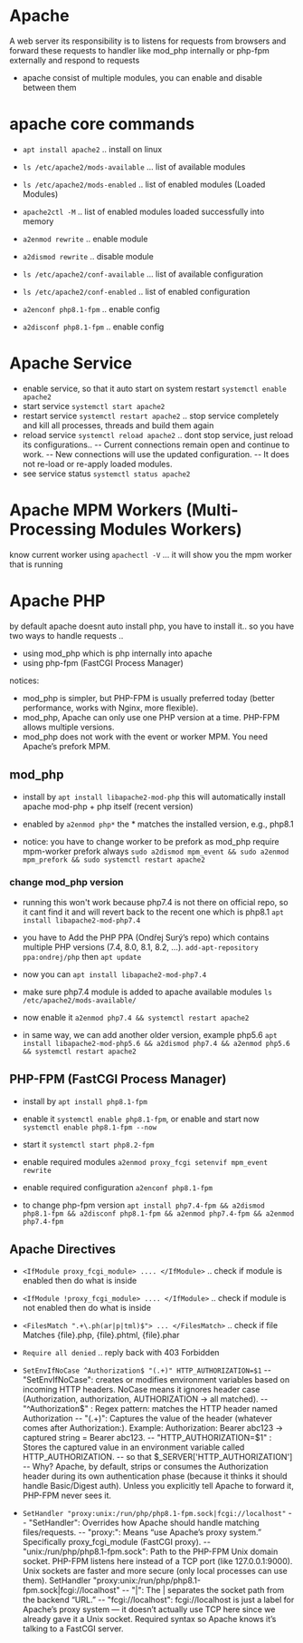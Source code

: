# Apache
A web server its responsibility is to listens for requests from browsers and forward these requests to handler like mod_php internally or php-fpm externally and respond to requests

- apache consist of multiple modules, you can enable and disable between them

# apache core commands
- `apt install apache2` .. install on linux
- `ls /etc/apache2/mods-available` ... list of available modules
- `ls /etc/apache2/mods-enabled` .. list of enabled modules (Loaded Modules)
- `apache2ctl -M` .. list of enabled modules loaded successfully into memory
- `a2enmod rewrite` .. enable module
- `a2dismod rewrite` .. disable module

- `ls /etc/apache2/conf-available` ... list of available configuration
- `ls /etc/apache2/conf-enabled` .. list of enabled configuration
- `a2enconf php8.1-fpm` .. enable config
- `a2disconf php8.1-fpm` .. enable config


# Apache Service
- enable service, so that it auto start on system restart `systemctl enable apache2`
- start service `systemctl start apache2`
- restart service `systemctl restart apache2` .. stop service completely and kill all processes, threads and build them again
- reload service `systemctl reload apache2` .. dont stop service, just reload its configurations.. 
    -- Current connections remain open and continue to work.
    -- New connections will use the updated configuration. 
    -- It does not re-load or re-apply loaded modules.
- see service status `systemctl status apache2`

# Apache MPM Workers (Multi-Processing Modules Workers)

know current worker using `apachectl -V` ... it will show you the mpm worker that is running





# Apache PHP
by default apache doesnt auto install php, you have to install it.. so you have two ways to handle requests ..
 - using mod_php which is php internally into apache
 - using php-fpm (FastCGI Process Manager) 

notices:
- mod_php is simpler, but PHP-FPM is usually preferred today (better performance, works with Nginx, more flexible).
- mod_php, Apache can only use one PHP version at a time. PHP-FPM allows multiple versions.
- mod_php does not work with the event or worker MPM. You need Apache’s prefork MPM.


## mod_php
- install by `apt install libapache2-mod-php` this will automatically install apache mod-php + php itself (recent version)
- enabled by `a2enmod php*` the * matches the installed version, e.g., php8.1

- notice: you have to change worker to be prefork as mod_php require mpm-worker prefork always `sudo a2dismod mpm_event && sudo a2enmod mpm_prefork && sudo systemctl restart apache2`

### change mod_php version 
- running this won't work because php7.4 is not there on official repo, so it cant find it and will revert back to the recent one which is php8.1 `apt install libapache2-mod-php7.4`

- you have to Add the PHP PPA (Ondřej Surý’s repo) which contains multiple PHP versions (7.4, 8.0, 8.1, 8.2, …).
`add-apt-repository ppa:ondrej/php` then `apt update`

- now you can `apt install libapache2-mod-php7.4`

- make sure php7.4 module is added to apache available modules `ls /etc/apache2/mods-available/`

- now enable it `a2enmod php7.4 && systemctl restart apache2` 

- in same way, we can add another older version, example php5.6 
`apt install libapache2-mod-php5.6 && a2dismod php7.4 && a2enmod php5.6 && systemctl restart apache2`


## PHP-FPM (FastCGI Process Manager)
- install by `apt install php8.1-fpm`
- enable it `systemctl enable php8.1-fpm`, or enable and start now `systemctl enable php8.1-fpm --now`
- start it `systemctl start php8.2-fpm`
- enable required modules `a2enmod proxy_fcgi setenvif mpm_event rewrite`
- enable required configuration `a2enconf php8.1-fpm`

- to change php-fpm version `apt install php7.4-fpm && a2dismod php8.1-fpm && a2disconf php8.1-fpm && a2enmod php7.4-fpm && a2enmod php7.4-fpm`


## Apache Directives
- `<IfModule proxy_fcgi_module> .... </IfModule>` .. check if module is enabled then do what is inside
- `<IfModule !proxy_fcgi_module> .... </IfModule>` .. check if module is not enabled then do what is inside
- `<FilesMatch ".+\.ph(ar|p|tml)$"> ... </FilesMatch>` .. check if file Matches {file}.php, {file}.phtml, {file}.phar
- `Require all denied` .. reply back with 403 Forbidden
- `SetEnvIfNoCase ^Authorization$ "(.+)" HTTP_AUTHORIZATION=$1`
    -- "SetEnvIfNoCase": creates or modifies environment variables based on incoming HTTP headers. NoCase means it ignores header case (Authorization, authorization, AUTHORIZATION → all matched).
    -- "^Authorization$" : Regex pattern: matches the HTTP header named Authorization
    -- "(.+)": Captures the value of the header (whatever comes after Authorization:). Example: Authorization: Bearer abc123 → captured string = Bearer abc123.
    -- "HTTP_AUTHORIZATION=$1" : Stores the captured value in an environment variable called HTTP_AUTHORIZATION.
    -- so that $_SERVER['HTTP_AUTHORIZATION']
    -- Why? Apache, by default, strips or consumes the Authorization header during its own authentication phase (because it thinks it should handle Basic/Digest auth). Unless you explicitly tell Apache to forward it, PHP-FPM never sees it.

- `SetHandler "proxy:unix:/run/php/php8.1-fpm.sock|fcgi://localhost"`
    -- "SetHandler": Overrides how Apache should handle matching files/requests.
    -- "proxy:": Means “use Apache’s proxy system.” Specifically proxy_fcgi_module (FastCGI proxy).
    -- "unix:/run/php/php8.1-fpm.sock": Path to the PHP-FPM Unix domain socket. PHP-FPM listens here instead of a TCP port (like 127.0.0.1:9000). Unix sockets are faster and more secure (only local processes can use them).
SetHandler "proxy:unix:/run/php/php8.1-fpm.sock|fcgi://localhost"
    -- "|": The | separates the socket path from the backend “URL.”
    -- "fcgi://localhost": fcgi://localhost is just a label for Apache’s proxy system — it doesn’t actually use TCP here since we already gave it a Unix socket. Required syntax so Apache knows it’s talking to a FastCGI server.